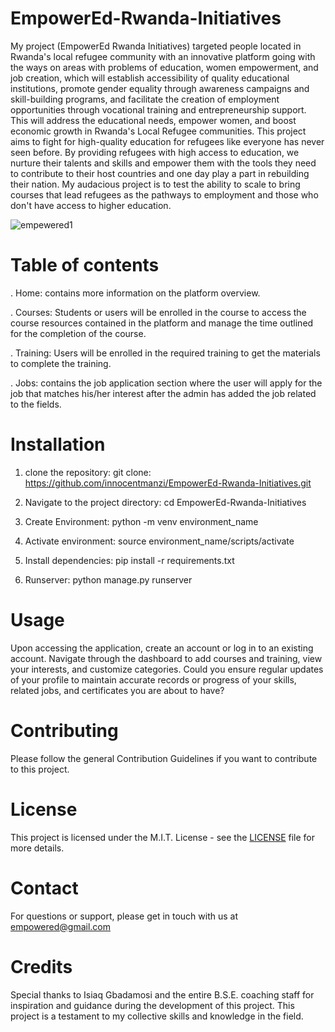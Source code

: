 # EmpowerEd-Rwanda-Initiatives

My project (EmpowerEd Rwanda Initiatives) targeted people located in Rwanda's local refugee community with an innovative platform going with the ways on areas with problems of education, women empowerment, and job creation, which will establish accessibility of quality educational institutions, promote gender equality through awareness campaigns and skill-building programs, and facilitate the creation of employment opportunities through vocational training and entrepreneurship support. This will address the educational needs, empower women, and boost economic growth in Rwanda's Local Refugee communities. This project aims to fight for high-quality education for refugees like everyone has never seen before. By providing refugees with high access to education, we nurture their talents and skills and empower them with the tools they need to contribute to their host countries and one day play a part in rebuilding their nation. My audacious project is to test the ability to scale to bring courses that lead refugees as the pathways to employment and those who don't have access to higher education. 

![empewered1](https://github.com/innocentmanzi/EmpowerEd-Rwanda-Initiatives/assets/116680024/bab59e9e-7a76-4544-8279-e47267a16aa8)

# Table of contents

.  Home:  contains more information on the platform overview.

.  Courses:  Students or users will be enrolled in the course to access the course resources contained in the platform and manage the time outlined for the completion of the 
   course.

.  Training:  Users will be enrolled in the required training to get the materials to complete the training.

.  Jobs:  contains the job application section where the user will apply for the job that matches his/her interest after the admin has added the job related to the fields.

# Installation
1. clone the repository:
   git clone: https://github.com/innocentmanzi/EmpowerEd-Rwanda-Initiatives.git

 2. Navigate to the project directory:
    cd EmpowerEd-Rwanda-Initiatives

3. Create Environment:
   python -m venv environment_name

4. Activate environment:
    source environment_name/scripts/activate
   
6. Install dependencies:
   pip install -r requirements.txt

7. Runserver:
   python manage.py runserver   



# Usage

Upon accessing the application, create an account or log in to an existing account. Navigate through the dashboard to add courses and training, view your interests, and customize categories. Could you ensure regular updates of your profile to maintain accurate records or progress of your skills, related jobs, and certificates you are about to have?

# Contributing

Please follow the general Contribution Guidelines if you want to contribute to this project.

# License

This project is licensed under the M.I.T. License - see the [LICENSE](https://opensource.org/license/mit)
 file for more details.

# Contact

For questions or support, please get in touch with us at empowered@gmail.com

# Credits

Special thanks to Isiaq Gbadamosi and the entire B.S.E. coaching staff for inspiration and guidance during the development of this project. This project is a testament to my collective skills and knowledge in the field.
